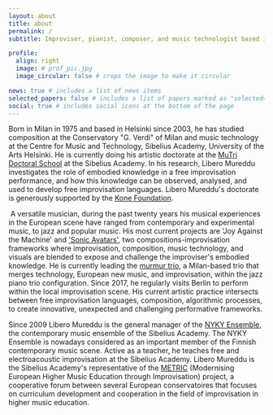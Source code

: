 ```yaml
---
layout: about
title: about
permalink: /
subtitle: Improviser, pianist, composer, and music technologist based in Helsinki, Finland

profile:
  align: right
  image: # prof_pic.jpg
  image_circular: false # crops the image to make it circular

news: true # includes a list of news items
selected_papers: false # includes a list of papers marked as "selected={true}"
social: true # includes social icons at the bottom of the page
---
```


Born in Milan in 1975 and based in Helsinki since 2003, he has studied composition at the Conservatory "G. Verdi" of Milan and music technology at the Centre for Music and Technology, Sibelius Academy, University of the Arts Helsinki. He is currently doing his artistic doctorate at the [MuTri Doctoral School](https://www.uniarts.fi/en/units/mutri-doctoral-school-and-research-unit-of-music-education-jazz-and-folk-music/) at the Sibelius Academy.  In his research, Libero Mureddu investigates the role of embodied knowledge in a free improvisation performance, and how this knowledge can be observed, analysed, and used to develop free improvisation languages. Libero Mureddu's doctorate is generously supported by the [Kone Foundation](https://koneensaatio.fi/en/).

​
A versatile musician, during the past twenty years his musical experiences in the European scene have ranged from contemporary and experimental music, to jazz and popular music. His most current projects are 'Joy Against the Machine' and ['Sonic Avatars'](https://www.liberomureddu.com/sonicavatars), two compositions-improvisation frameworks where improvisation, composition, music technology, and visuals are blended to expose and challenge the improviser's embodied knowledge.  He is currently leading the [murmur trio](https://www.liberomureddu.com/murmurtrio), a Milan-based trio that merges technology, European new music, and improvisation, within the jazz piano trio configuration. Since 2017, he regularly visits Berlin to perform within the local improvisation scene. His current artistic practice intersects between free improvisation languages, composition, algorithmic processes, to create innovative, unexpected and challenging performative frameworks.
 
Since 2009 Libero Mureddu is the general manager of the [NYKY Ensemble](https://www.facebook.com/nykyensemble), the contemporary music ensemble of the Sibelius Academy. The NYKY Ensemble is nowadays considered as an important member of the Finnish contemporary music scene.
Active as a teacher, he teaches free and electroacoustic improvisation at the Sibelius Academy. Libero Mureddu is the Sibelius Academy's representative of the [METRIC](http://metricimpro.eu/) (Modernising European Higher Music Education through Improvisation) project, a cooperative forum between several European conservatoires that focuses on curriculum development and cooperation in the field of improvisation in higher music education.

<!-- Write your biography here. Tell the world about yourself. Link to your favorite [subreddit](http://reddit.com). You can put a picture in, too. The code is already in, just name your picture `prof_pic.jpg` and put it in the `img/` folder.

Put your address / P.O. box / other info right below your picture. You can also disable any of these elements by editing `profile` property of the YAML header of your `_pages/about.md`. Edit `_bibliography/papers.bib` and Jekyll will render your [publications page](/al-folio/publications/) automatically.

Link to your social media connections, too. This theme is set up to use [Font Awesome icons](https://fontawesome.com/) and [Academicons](https://jpswalsh.github.io/academicons/), like the ones below. Add your Facebook, Twitter, LinkedIn, Google Scholar, or just disable all of them. -->
